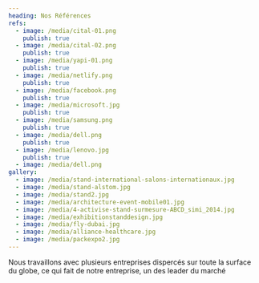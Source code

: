 ```yaml
---
heading: Nos Références
refs:
  - image: /media/cital-01.png
    publish: true
  - image: /media/cital-02.png
    publish: true
  - image: /media/yapi-01.png
    publish: true
  - image: /media/netlify.png
    publish: true
  - image: /media/facebook.png
    publish: true
  - image: /media/microsoft.jpg
    publish: true
  - image: /media/samsung.png
    publish: true
  - image: /media/dell.png
    publish: true
  - image: /media/lenovo.jpg
    publish: true
  - image: /media/dell.png
gallery:
  - image: /media/stand-international-salons-internationaux.jpg
  - image: /media/stand-alstom.jpg
  - image: /media/stand2.jpg
  - image: /media/architecture-event-mobile01.jpg
  - image: /media/4-activise-stand-surmesure-ABCD_simi_2014.jpg
  - image: /media/exhibitionstanddesign.jpg
  - image: /media/fly-dubai.jpg
  - image: /media/alliance-healthcare.jpg
  - image: /media/packexpo2.jpg
---
```

Nous travaillons avec plusieurs entreprises dispercés sur toute la surface du globe, ce qui fait de notre entreprise, un des leader du marché
